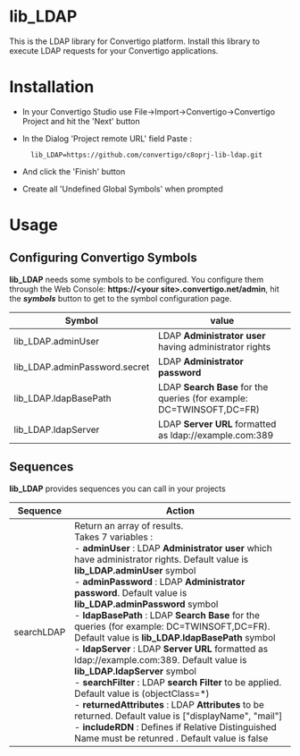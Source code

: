 # lib_LDAP
This is the LDAP library for Convertigo platform. Install this library to execute LDAP requests for your Convertigo applications.

# Installation

* In your Convertigo Studio use File->Import->Convertigo->Convertigo Project and hit the 'Next' button

* In the Dialog 'Project remote URL' field Paste :

        lib_LDAP=https://github.com/convertigo/c8oprj-lib-ldap.git

* And click the 'Finish' button
* Create all 'Undefined Global Symbols' when prompted

# Usage

## Configuring Convertigo Symbols

__lib_LDAP__ needs some symbols to be configured. You configure them through the Web Console: **https://&lt;your site&gt;.convertigo.net/admin**, hit the ___symbols___ button to get to the symbol configuration page.

Symbol  | value
------| ------
lib_LDAP.adminUser | LDAP **Administrator user** having administrator rights
lib_LDAP.adminPassword.secret | LDAP **Administrator password**
lib_LDAP.ldapBasePath | LDAP **Search Base** for the queries (for example: DC=TWINSOFT,DC=FR)
lib_LDAP.ldapServer | LDAP **Server URL** formatted as ldap://example.com:389

## Sequences

____lib_LDAP____ provides sequences you can call in your projects

Sequence  | Action
------| ------
searchLDAP | Return an array of results. <br>Takes 7 variables :<br> - **adminUser** : LDAP **Administrator user** which have administrator rights. Default value is **lib_LDAP.adminUser** symbol<br >- **adminPassword** : LDAP **Administrator password**. Default value is **lib_LDAP.adminPassword** symbol<br >- **ldapBasePath** : LDAP **Search Base** for the queries (for example: DC=TWINSOFT,DC=FR). Default value is **lib_LDAP.ldapBasePath** symbol<br >- **ldapServer** : LDAP **Server URL** formatted as ldap://example.com:389. Default value is **lib_LDAP.ldapServer** symbol<br >- **searchFilter** : LDAP **search Filter** to be applied. Default value is (objectClass=*)<br >- **returnedAttributes** : LDAP **Attributes** to be returned. Default value is ["displayName", "mail"]<br >- **includeRDN** : Defines if Relative Distinguished Name must be retunred . Default value is false<br >
